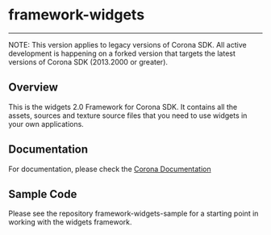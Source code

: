 # framework-widgets
---

NOTE: This version applies to legacy versions of Corona SDK. All active development is happening on a forked version that targets the latest versions of Corona SDK (2013.2000 or greater).

## Overview

This is the widgets 2.0 Framework for Corona SDK. It contains all the assets, sources and texture source files that you need to use widgets in your own applications.

## Documentation

For documentation, please check the [Corona Documentation](http://docs.coronalabs.com/api/library/widget/index.html)

## Sample Code

Please see the repository framework-widgets-sample for a starting point in working with the widgets framework.
